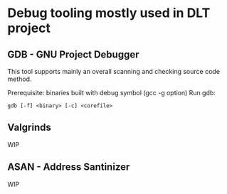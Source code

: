 # Debug tooling mostly used in DLT project

## GDB - GNU Project Debugger
This tool supports mainly an overall scanning and checking source code method.

Prerequisite: binaries built with debug symbol (gcc -g option)
Run gdb:
```
gdb [-f] <binary> [-c] <corefile>
```

## Valgrinds
WIP

## ASAN - Address Santinizer
WIP
